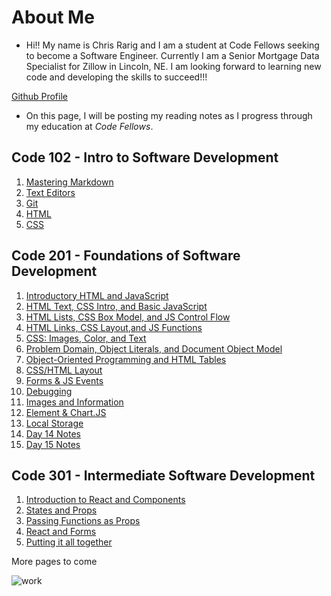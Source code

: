 # About Me

- Hi!! My name is Chris Rarig and I am a student at Code Fellows seeking to become a Software Engineer. Currently I am a Senior Mortgage Data Specialist for Zillow in Lincoln, NE. I am looking forward to learning new code and developing the skills to succeed!!!

[Github Profile](https://github.com/chrisrarig1)

- On this page, I will be posting my reading notes as I progress through my education at *Code Fellows*.

## Code 102 - Intro to Software Development

1. [Mastering Markdown](https://chrisrarig1.github.io/reading-notes/day1.html)
2. [Text Editors](https://chrisrarig1.github.io/reading-notes/day2.html)
3. [Git](https://chrisrarig1.github.io/reading-notes/day3.html)
4. [HTML](https://chrisrarig1.github.io/reading-notes/day4.html)
5. [CSS](https://chrisrarig1.github.io/reading-notes/day5.html)

## Code 201 - Foundations of Software Development

1. [Introductory HTML and JavaScript](https://chrisrarig1.github.io/reading-notes/class-01.html)
2. [HTML Text, CSS Intro, and Basic JavaScript](https://chrisrarig1.github.io/reading-notes/class-02.html)
3. [HTML Lists, CSS Box Model, and JS Control Flow](https://chrisrarig1.github.io/reading-notes/class-03.html)
4. [HTML Links, CSS Layout,and JS Functions](https://chrisrarig1.github.io/reading-notes/class-04.html)
5. [CSS: Images, Color, and Text](https://chrisrarig1.github.io/reading-notes/class-05.html)
6. [Problem Domain, Object Literals, and Document Object Model](https://chrisrarig1.github.io/reading-notes/class-06.html)
7. [Object-Oriented Programming and HTML Tables](https://chrisrarig1.github.io/reading-notes/class-07.html)
8. [CSS/HTML Layout](https://chrisrarig1.github.io/reading-notes/class-08.html)
9. [Forms & JS Events](https://chrisrarig1.github.io/reading-notes/class-09.html)
10. [Debugging](https://chrisrarig1.github.io/reading-notes/class-10.html)
11. [Images and Information](https://chrisrarig1.github.io/reading-notes/class-11.html)
12. [Element & Chart.JS](https://chrisrarig1.github.io/reading-notes/class-12.html)
13. [Local Storage](https://chrisrarig1.github.io/reading-notes/class-13.html)
14. [Day 14 Notes](https://chrisrarig1.github.io/reading-notes/day1.html)
15. [Day 15 Notes](https://chrisrarig1.github.io/reading-notes/day1.html)

## Code 301 - Intermediate Software Development

1. [Introduction to React and Components](https://chrisrarig1.github.io/reading-notes/reading-01.html)
2. [States and Props](https://chrisrarig1.github.io/reading-notes/reading-02.html)
3. [Passing Functions as Props](https://chrisrarig1.github.io/reading-notes/reading-03.html)
4. [React and Forms](https://chrisrarig1.github.io/reading-notes/reading-04.html)
5. [Putting it all together](https://chrisrarig1.github.io/reading-notes/reading-05.html)

More pages to come

![work](https://www.seekpng.com/png/detail/137-1379498_work-in-progress.png)
